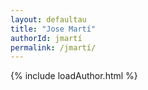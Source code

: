 ```yaml
---
layout: defaultau
title: "Jose Martí"
authorId: jmartí
permalink: /jmartí/
---
```

{% include loadAuthor.html %}
<script>
    $(document).ready(function(){
        showAuthorBio('{{ page.authorId }}');
   });
</script>